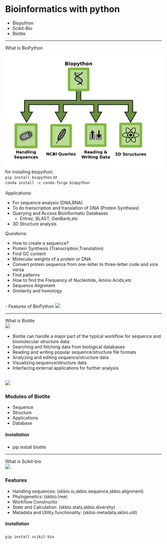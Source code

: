 # Bioinformatics with python

- Biopython
- Scikit-Bio
- Biotite
---
What is BioPython
<img src="imgs/biopythonoverview.png"><br/>
for installing biopython:<br/>
```pip install biopython```
or <br/>
```conda install -c conda-forge biopython```<br/><br/>
Applications:
- For sequence analysis (DNA,RNA)
- To do transcription and translation of DNA (Protein Synthesis)
- Querying and Access Bioinformatic Databases
  - Entrez, BLAST, GenBank,etc
- 3D Structure analysis

Questions:
- How to create a sequence?
- Protein Synthesis (Transcription,Translation)
- Find GC content
- Molecular weights of a protein or DNA
- Convert protein sequence from one-letter to three-letter code and vice versa
- Find patterns
- How to find the Frequency of Nucleotide, Amino Acids,etc
- Sequence Alignment
- Similarity and homology
<br/>
- Features of BioPython
<img src="imgs/Biopython_featuresdiagram.png">

---

What is Biotite<br/>
<img src="imgs/biotite_logo_s.png">

+ Biotite can handle a major part of the typical workflow for sequence and biomolecular structure data:
 + Searching and fetching data from biological databases
 + Reading and writing popular sequence/structure file formats
 + Analyzing and editing sequence/structure data
 + Visualizing sequence/structure data
 + Interfacing external applications for further analysis
<br/>
<img src="imgs/biotitefeatures.png">

### Modules of Biotite
 + Sequence
 + Structure
 + Applications
 + Database

##### Installation
+ pip install biotite

---

What is Scikit-bio<br/>
<img src="imgs/scikit_bio_logo.png">
### Features
+ Handling sequences: (skbio.io,skbio.sequence,skbio.alignment)
+ Phylogenetics: (skbio.tree)
+ Workflow Constructio
+ State and Calculation: (skbio.stats,skbio.diversity)
+ Metadata and Utility functionality: (skbio.metadata,skbio.util)

##### Installation
``pip install scikit-bio``


